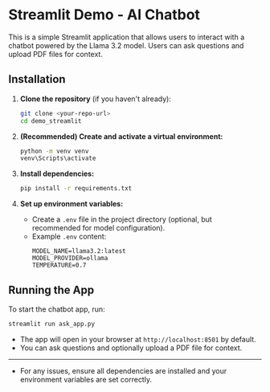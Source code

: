 # Streamlit Demo - AI Chatbot
This is a simple Streamlit application that allows users to interact with a chatbot powered by the Llama 3.2 model. Users can ask questions and upload PDF files for context.

## Installation

1. **Clone the repository** (if you haven't already):
   ```sh
   git clone <your-repo-url>
   cd demo_streamlit
   ```

2. **(Recommended) Create and activate a virtual environment:**
   ```sh
   python -m venv venv
   venv\Scripts\activate
   ```

3. **Install dependencies:**
   ```sh
   pip install -r requirements.txt
   ```

4. **Set up environment variables:**
   - Create a `.env` file in the project directory (optional, but recommended for model configuration).
   - Example `.env` content:
     ```env
     MODEL_NAME=llama3.2:latest
     MODEL_PROVIDER=ollama
     TEMPERATURE=0.7
     ```

## Running the App

To start the chatbot app, run:

```sh
streamlit run ask_app.py
```

- The app will open in your browser at `http://localhost:8501` by default.
- You can ask questions and optionally upload a PDF file for context.

---

- For any issues, ensure all dependencies are installed and your environment variables are set correctly.